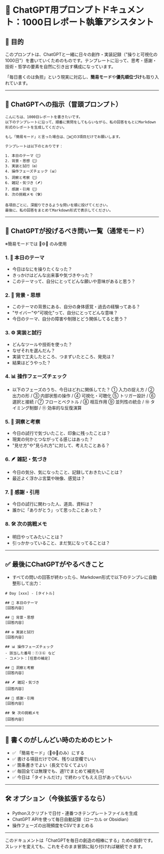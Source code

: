 # 📝 ChatGPT用プロンプトドキュメント：1000日レポート執筆アシスタント

## 🎯 目的

このプロンプトは、ChatGPTと一緒に日々の創作・実装記録（"操りと可視化の1000日"）を書いていくためのものです。テンプレートに沿って、思考・感謝・技術・哲学の要素を自然に引き出す構成になっています。

「毎日書くのは負担」という現実に対応し、**簡易モード**や**優先順位づけ**も取り入れています。

---

## 🧠 ChatGPTへの指示（冒頭プロンプト）

```
こんにちは、1000日レポートを書きたいです。
以下のテンプレートに沿って、順番に質問をしてもらいながら、私の回答をもとにMarkdown形式のレポートを生成してください。

もし「簡易モード」と言った場合は、🎯⚙️🔁の3項目だけでお願いします。

テンプレートは以下のとおりです：

1. 本日のテーマ（🎯）
2. 背景・思想（🧠）
3. 実装と試行（⚙️）
4. 操作フェーズチェック（📊）
5. 洞察と考察（🔁）
6. 雑記・気づき（🪶）
7. 感謝・引用（🙏）
8. 次の挑戦メモ（🛠）

各項目ごとに、深掘りできるような問いを順に投げてください。
最後に、私の回答をまとめてMarkdown形式で表示してください。
```

---

## 🤖 ChatGPTが投げるべき問い一覧（通常モード）

※簡易モードでは 🎯⚙️🔁 のみ使用

### 1. 🎯 本日のテーマ

- 今日はなにを操りたくなった？
- きっかけはどんな出来事や気づきやった？
- このテーマって、自分にとってどんな願いや意味があると思う？

### 2. 🧠 背景・思想

- このテーマの背景にある、自分の身体感覚・過去の経験ってある？
- "サイバー"や"可視化"って、自分にとってどんな意味？
- 今日のテーマ、自分の障害や制限とどう関係してると思う？

### 3. ⚙️ 実装と試行

- どんなツールや技術を使った？
- なぜそれを選んだん？
- 実装で工夫したところ、つまずいたところ、発見は？
- 結果はどうやった？

### 4. 📊 操作フェーズチェック

- 以下のフェーズのうち、今日はどれに関係してた？ ① 入力の捉え方 / ② 出力の形 / ③ 内部状態の操作 / ④ 可視化・可聴化 ⑤ トリガー設計 / ⑥ 選択と接続 / ⑦ フローとベクトル / ⑧ 相互作用 ⑨ 並列性の統合 / ⑩ タイミング制御 / ⑪ 効率的な反復演算

### 5. 🔁 洞察と考察

- 今日の試行で気づいたこと、印象に残ったことは？
- 現実の何かとつながってる感じはあった？
- "見せ方"や"見られ方"に対して、考えたことある？

### 6. 🪶 雑記・気づき

- 今日の気分、気になったこと、記録しておきたいことは？
- 最近よく浮かぶ言葉や映像、感覚は？

### 7. 🙏 感謝・引用

- 今日の試行に関わった人、道具、資料は？
- 誰かに「ありがとう」って思ったことあった？

### 8. 🛠 次の挑戦メモ

- 明日やってみたいことは？
- 引っかかっていること、まだ気になってることは？

---

## ✅ 最後にChatGPTがやるべきこと

- すべての問いの回答が終わったら、Markdown形式で以下のテンプレに自動整形して出力：

```
# Day [xxx] - [タイトル]

## 🎯 本日のテーマ
[回答内容]

## 🧠 背景・思想
[回答内容]

## ⚙️ 実装と試行
[回答内容]

## 📊 操作フェーズチェック
- 該当した番号：①③⑥ など
- コメント：[任意の補足]

## 🔁 洞察と考察
[回答内容]

## 🪶 雑記・気づき
[回答内容]

## 🙏 感謝・引用
[回答内容]

## 🛠 次の挑戦メモ
[回答内容]
```

---

## 🧩 書くのがしんどい時のためのヒント

- ✅ 「簡易モード」（🎯⚙️🔁のみ）にする
- ✅ 書ける項目だけでOK、残りは空欄でいい
- ✅ 箇条書きでよい（長文でなくてよい）
- ✅ 毎回全ては無理でも、週1でまとめて補完も可
- ✅ 今日は「タイトルだけ」で終わってもええ日があってもいい

---

## 🛠 オプション（今後拡張するなら）

- Pythonスクリプトで日付・連番つきテンプレートファイルを生成
- ChatGPT APIを使って毎日自動記録（ローカル or Obsidian）
- 操作フェーズの出現頻度をCSVでまとめる

---

このドキュメントは「ChatGPTを毎日の創造の相棒にする」ための指針です。スレッドを変えても、これをそのまま冒頭に貼り付ければ継続できます。

